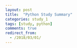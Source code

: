 ```yaml
---
layout: post
title:  "Python Study Summary"
categories: study_1
tags: [study, python]
comments: true
redirect_from:
  - /2018/03/01/
---
```

